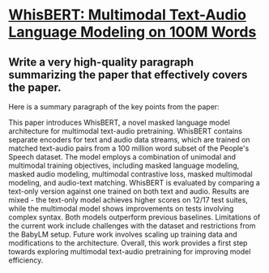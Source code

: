 # [WhisBERT: Multimodal Text-Audio Language Modeling on 100M Words](https://arxiv.org/abs/2312.02931)

## Write a very high-quality paragraph summarizing the paper that effectively covers the paper.

 Here is a summary paragraph of the key points from the paper:

This paper introduces WhisBERT, a novel masked language model architecture for multimodal text-audio pretraining. WhisBERT contains separate encoders for text and audio data streams, which are trained on matched text-audio pairs from a 100 million word subset of the People's Speech dataset. The model employs a combination of unimodal and multimodal training objectives, including masked language modeling, masked audio modeling, multimodal contrastive loss, masked multimodal modeling, and audio-text matching. WhisBERT is evaluated by comparing a text-only version against one trained on both text and audio. Results are mixed - the text-only model achieves higher scores on 12/17 test suites, while the multimodal model shows improvements on tests involving complex syntax. Both models outperform previous baselines. Limitations of the current work include challenges with the dataset and restrictions from the BabyLM setup. Future work involves scaling up training data and modifications to the architecture. Overall, this work provides a first step towards exploring multimodal text-audio pretraining for improving model efficiency.
